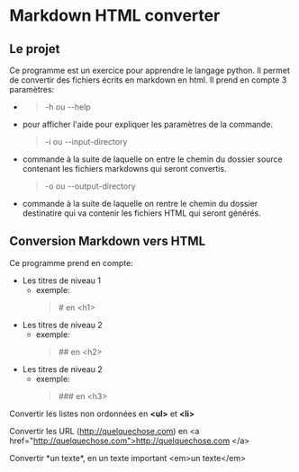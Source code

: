 # Markdown HTML converter
## Le projet
Ce programme est un exercice pour apprendre le langage python.
Il permet de convertir des fichiers écrits en markdown en html.
Il prend en compte 3 paramètres:

  *
    > -h ou --help 
  * pour afficher l'aide pour expliquer les paramètres de la commande.
      
    > -i ou --input-directory 
  * commande à la suite de laquelle on entre le chemin du dossier source contenant les fichiers markdowns qui seront convertis.
  
    > -o ou --output-directory 
  * commande à la suite de laquelle on rentre le chemin du dossier destinatire qui va contenir les fichiers HTML qui seront générés.

## Conversion Markdown vers HTML

Ce programme prend en compte:
  * Les titres de niveau 1
    * exemple:
      > \#  en \<h1>
  * Les titres de niveau 2
     * exemple:
       > \##  en \<h2>
  * Les titres de niveau 2
     * exemple:
       > \###  en \<h3>
       
Convertir les listes non ordonnées en **\<ul>** et **\<li>**

Convertir les URL (http://quelquechose.com) en \<a href="http://quelquechose.com">http://quelquechose.com \</a>

Convertir \*un texte*, en un texte important \<em>un texte\</em>

